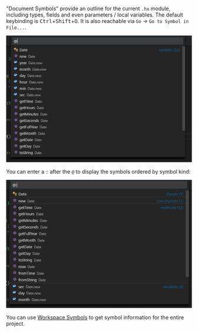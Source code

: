 "Document Symbols" provide an outline for the current `.hx` module, including types, fields and even parameters / local variables. The default keybinding is <kbd>Ctrl</kbd>+<kbd>Shift</kbd>+<kbd>O</kbd>. It is also reachable via `Go` -> `Go to Symbol in File...`.

![](images/document-symbols/document-symbols.png)

You can enter a `:` after the `@` to display the symbols ordered by symbol kind:

![](images/document-symbols/by-type.png)

You can use [Workspace Symbols](/vshaxe/vshaxe/wiki/Workspace-Symbols) to get symbol information for the entire project.